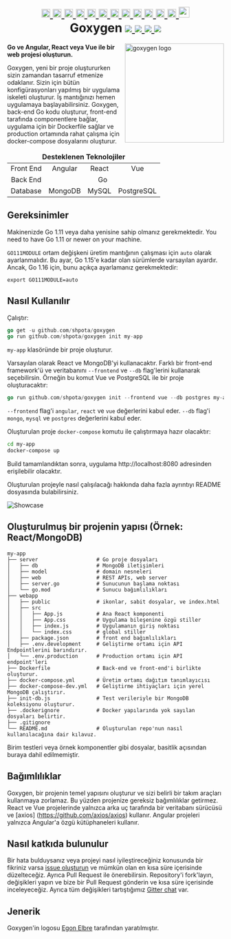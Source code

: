 <h1 align="center">
    <a href="https://github.com/Shpota/goxygen/tree/master/.github/README.md">
        <img height="20px" src="https://cdnjs.cloudflare.com/ajax/libs/flag-icon-css/3.4.6/flags/4x3/gb.svg">
    </a>
    <a href="https://github.com/Shpota/goxygen/tree/master/.github/README_zh.md">
        <img height="20px" src="https://cdnjs.cloudflare.com/ajax/libs/flag-icon-css/3.4.6/flags/4x3/cn.svg">
    </a>
    <a href="https://github.com/Shpota/goxygen/tree/master/.github/README_ua.md">
        <img height="20px" src="https://cdnjs.cloudflare.com/ajax/libs/flag-icon-css/3.4.6/flags/4x3/ua.svg">
    </a>
    <a href="https://github.com/Shpota/goxygen/tree/master/.github/README_ru.md">
        <img height="20px" src="https://cdnjs.cloudflare.com/ajax/libs/flag-icon-css/3.4.6/flags/4x3/ru.svg">
    </a>
    <a href="https://github.com/Shpota/goxygen/tree/master/.github/README_ko.md">
        <img height="20px" src="https://cdnjs.cloudflare.com/ajax/libs/flag-icon-css/3.4.6/flags/4x3/kr.svg">
    </a>
    <a href="https://github.com/Shpota/goxygen/tree/master/.github/README_pt-br.md">
        <img height="20px" src="https://cdnjs.cloudflare.com/ajax/libs/flag-icon-css/3.4.6/flags/4x3/br.svg">
    </a>
    <a href="https://github.com/Shpota/goxygen/tree/master/.github/README_by.md">
        <img height="20px" src="https://cdnjs.cloudflare.com/ajax/libs/flag-icon-css/3.4.6/flags/4x3/by.svg">
    </a>
    <a href="https://github.com/Shpota/goxygen/tree/master/.github/README_fr.md">
        <img height="20px" src="https://cdnjs.cloudflare.com/ajax/libs/flag-icon-css/3.4.6/flags/4x3/fr.svg">
    </a>
    <a href="https://github.com/Shpota/goxygen/tree/master/.github/README_es.md">
        <img height="20px" src="https://cdnjs.cloudflare.com/ajax/libs/flag-icon-css/3.4.6/flags/4x3/es.svg">
    </a>
    <a href="https://github.com/Shpota/goxygen/tree/master/.github/README_jp.md">
        <img height="20px" src="https://cdnjs.cloudflare.com/ajax/libs/flag-icon-css/3.4.6/flags/4x3/jp.svg">
    </a>
    <a href="https://github.com/Shpota/goxygen/tree/master/.github/README_id.md">
        <img height="20px" src="https://cdnjs.cloudflare.com/ajax/libs/flag-icon-css/3.4.6/flags/4x3/id.svg">
    </a>
    <a href="https://github.com/Shpota/goxygen/tree/master/.github/README_he.md">
        <img height="20px" src="https://cdnjs.cloudflare.com/ajax/libs/flag-icon-css/3.4.6/flags/4x3/il.svg">
    </a>
    <a href="https://github.com/Shpota/goxygen/tree/master/.github/README_tr.md">
        <img height="25px" src="https://cdnjs.cloudflare.com/ajax/libs/flag-icon-css/3.4.6/flags/4x3/tr.svg">
    </a>
    <br>
    Goxygen
    <a href="https://github.com/Shpota/goxygen/actions?query=workflow%3Abuild">
        <img src="https://github.com/Shpota/goxygen/workflows/build/badge.svg">
    </a>
    <a href="https://github.com/Shpota/goxygen/releases">
        <img src="https://img.shields.io/github/v/tag/shpota/goxygen?color=green&label=version">
    </a>
    <a href="https://gitter.im/goxygen/community">
        <img src="https://badges.gitter.im/goxygen/community.svg">
    </a>
    <a href="https://github.com/Shpota/goxygen/pulls">
        <img src="https://img.shields.io/badge/PRs-welcome-brightgreen.svg">
    </a>
</h1>

<img src="../templates/react.webapp/src/logo.svg" align="right" width="230px" alt="goxygen logo">

**Go ve Angular, React veya Vue ile bir web projesi oluşturun.**

Goxygen, yeni bir proje oluştururken sizin zamandan tasarruf etmenize odaklanır. Sizin için bütün konfigürasyonları yapılmış bir uygulama iskeleti oluşturur. İş mantığınızı hemen uygulamaya başlayabilirsiniz. Goxygen, back-end Go kodu oluşturur, front-end tarafında componentlere bağlar, uygulama için bir Dockerfile sağlar ve production ortamında rahat çalışma için docker-compose dosyalarını oluşturur.

<table>
    <thead>
    <tr align="center">
        <td colspan=4><b>Desteklenen Teknolojiler</b></td>
    </tr>
    </thead>
    <tbody>
    <tr align="center">
        <td align="center">Front End</td>
        <td>Angular</td>
        <td>React</td>
        <td>Vue</td>
    </tr>
    <tr align="center">
        <td>Back End</td>
        <td colspan=3>Go</td>
    </tr>
    <tr align="center">
        <td>Database</td>
        <td>MongoDB</td>
        <td>MySQL</td>
        <td>PostgreSQL</td>
    </tr>
    </tbody>
</table>

## Gereksinimler

Makinenizde Go 1.11 veya daha yenisine sahip olmanız gerekmektedir.
You need to have Go 1.11 or newer on your machine.

`GO111MODULE` ortam değişkeni üretim mantığının çalışması için `auto` olarak ayarlanmalıdır. Bu ayar, Go 1.15'e kadar olan sürümlerde varsayılan ayardır. Ancak, Go 1.16 için, bunu açıkça ayarlamanız gerekmektedir:

```
export GO111MODULE=auto
```

## Nasıl Kullanılır

Çalıştır:

```go
go get -u github.com/shpota/goxygen
go run github.com/shpota/goxygen init my-app

```

`my-app` klasöründe bir proje oluşturur.

Varsayılan olarak React ve MongoDB'yi kullanacaktır. Farklı bir front-end framework'ü ve veritabanını `--frontend` ve `--db` flag'lerini kullanarak seçebilirsin. Örneğin bu komut Vue ve PostgreSQL ile bir proje oluşturacaktır:

```go
go run github.com/shpota/goxygen init --frontend vue --db postgres my-app
```

`--frontend` flag'i `angular`, `react` ve `vue` değerlerini kabul eder.
`--db` flag'i `mongo`, `mysql` ve `postgres` değerlerini kabul eder.

Oluşturulan proje `docker-compose` komutu ile çalıştırmaya hazır olacaktır:

```sh
cd my-app
docker-compose up
```

Build tamamlandıktan sonra, uygulama http://localhost:8080 adresinden erişilebilir olacaktır.

Oluşturulan projeyle nasıl çalışılacağı hakkında daha fazla ayrıntıyı README dosyasında bulabilirsiniz.

![Showcase](showcase.gif)

## Oluşturulmuş bir projenin yapısı (Örnek: React/MongoDB)

    my-app
    ├── server                   # Go proje dosyaları
    │   ├── db                   # MongoDB iletişimleri
    │   ├── model                # domain nesneleri
    │   ├── web                  # REST APIs, web server
    │   ├── server.go            # Sunucunun başlama noktası
    │   └── go.mod               # Sunucu bağımlılıkları
    ├── webapp
    │   ├── public               # ikonlar, sabit dosyalar, ve index.html
    │   ├── src
    │   │   ├── App.js           # Ana React komponenti
    │   │   ├── App.css          # Uygulama bileşenine özgü stiller
    │   │   ├── index.js         # Uygulamanın giriş noktası
    │   │   └── index.css        # global stiller
    │   ├── package.json         # front end bağımlılıkları
    │   ├── .env.development     # Geliştirme ortamı için API Endpointlerini barındırır.
    │   └── .env.production      # Production ortamı için API endpoint'leri
    ├── Dockerfile               # Back-end ve front-end'i birlikte oluşturur.
    ├── docker-compose.yml       # Üretim ortamı dağıtım tanımlayıcısı
    ├── docker-compose-dev.yml   # Geliştirme ihtiyaçları için yerel MongoDB çalıştırır.
    ├── init-db.js               # Test verileriyle bir MongoDB koleksiyonu oluşturur.
    ├── .dockerignore            # Docker yapılarında yok sayılan dosyaları belirtir.
    ├── .gitignore
    └── README.md                # Oluşturulan repo'nun nasıl kullanılacağına dair kılavuz.

Birim testleri veya örnek komponentler gibi dosyalar, basitlik açısından buraya dahil edilmemiştir.

## Bağımlılıklar

Goxygen, bir projenin temel yapısını oluşturur ve sizi belirli bir takım araçları kullanmaya zorlamaz. Bu yüzden projenize gereksiz bağımlılıklar getirmez. React ve Vue projelerinde yalnızca arka uç tarafında bir veritabanı sürücüsü ve [axios] (https://github.com/axios/axios) kullanır. Angular projeleri yalnızca Angular'a özgü kütüphaneleri kullanır.

## Nasıl katkıda bulunulur

Bir hata bulduysanız veya projeyi nasıl iyileştireceğiniz konusunda bir fikriniz varsa [issue oluşturun](https://github.com/Shpota/goxygen/issues) ve mümkün olan en kısa süre içerisinde düzelteceğiz. Ayrıca Pull Request ile önerebilirsin. Repository'i fork'layın, değişikleri yapın ve bize bir Pull Request gönderin ve kısa süre içerisinde inceleyeceğiz. Ayrıca tüm değişikleri tartıştığımız [Gitter chat](https://gitter.im/goxygen/community) var.

## Jenerik

Goxygen'in logosu [Egon Elbre](https://twitter.com/egonelbre) tarafından yaratılmıştır.
